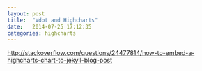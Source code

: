```yaml
---
layout: post
title:  "Vdot and Highcharts"
date:   2014-07-25 17:12:35
categories: highcharts
---
```

<script src="http://cdnjs.cloudflare.com/ajax/libs/jquery/2.1.1/jquery.min.js">
<script src="http://cdnjs.cloudflare.com/ajax/libs/highcharts/4.0.3/highcharts-all.js">


<div id="container" style="min-width: 310px; height: 400px; margin: 0 auto">
</div>
<script type="text/javascript">
alert("I am an alert box!");
</script>

http://stackoverflow.com/questions/24477814/how-to-embed-a-highcharts-chart-to-jekyll-blog-post